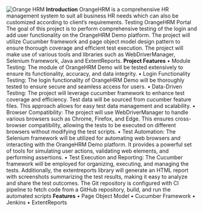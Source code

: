 ![Orange HRM](https://github.com/Apekhafl/HRM-Portal/assets/161640011/f9c247f1-7c6a-427a-b37d-123e8f7331b2)
**Introduction**
OrangeHRM is a comprehensive HR management system to suit all business HR needs which can also be customized according to client’s requirements.
Testing OrangeHRM Portal 
The goal of this project is to perform comprehensive testing of the login and add user functionality on the OrangeHRM Demo platform. The project will utilize Cucumber framework and page object model design pattern to ensure thorough coverage and efficient test execution. The project will make use of various tools and libraries such as WebDriverManager, Selenium framework, Java and ExtentReports.
**Project Features**
•	Module Testing: The module of OrangeHRM Demo will be tested extensively to ensure its functionality, accuracy, and data integrity. 
•	Login Functionality Testing: The login functionality of OrangeHRM Demo will be thoroughly tested to ensure secure and seamless access for users.
•	Data-Driven Testing: The project will leverage cucumber framework to enhance test coverage and efficiency. Test data will be sourced from cucumber feature files. This approach allows for easy test data management and scalability.
•	Browser Compatibility: The project will use WebDriverManager to handle various browsers such as Chrome, Firefox, and Edge. This ensures cross-browser compatibility, allowing the tests to be executed on different browsers without modifying the test scripts.
•	Test Automation: The Selenium framework will be utilized for automating web browsers and interacting with the OrangeHRM Demo platform. It provides a powerful set of tools for simulating user actions, validating web elements, and performing assertions.
•	Test Execution and Reporting: The Cucumber framework will be employed for organizing, executing, and managing the tests. Additionally, the extentreports library will generate an HTML report with screenshots summarizing the test results, making it easy to analyze and share the test outcomes. The Git repository is configured with CI pipeline to fetch code from a GitHub repository, build, and run the automated scripts
**Features**
•	Page Object Model
•	Cucumber Framework
•	Jenkins
•	ExtentReports
